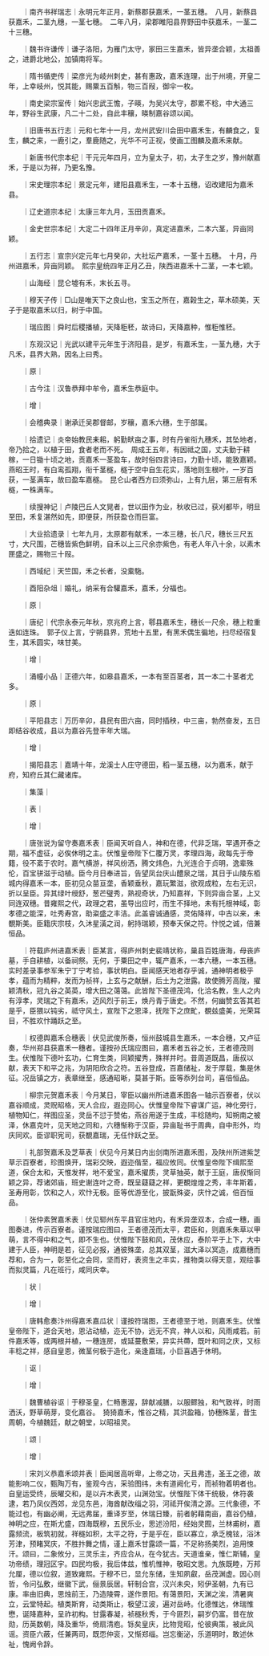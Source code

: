 <!-- { "loadSidebar": true } -->
　　｜南齐书祥瑞志｜永明元年正月，新蔡郡获嘉禾，一茎五穗。　八月，新蔡县获嘉禾，二茎九穗，一茎七穗。　二年八月，梁郡睢阳县界野田中获嘉禾，一茎二十三穗。

　　｜魏书许谦传｜谦子洛阳，为雁门太守，家田三生嘉禾，皆异垄合颖，太祖善之，进爵北地公，加镇南将军。

　　｜隋书循吏传｜梁彦光为岐州刺史，甚有惠政，嘉禾连理，出于州境，开皇二年，上幸岐州，悦其能，赐粟五百斛，物三百叚，御伞一枚。

　　｜南史梁宗室传｜始兴忠武王憺，子暎，为吴兴太守，郡累不稔，中大通三年，野谷生武康，凡二十二处，自此丰穰，暎制嘉谷颂以闻。

　　｜旧唐书五行志｜元和七年十一月，龙州武安川会田中嘉禾生，有麟食之，复生，麟之来，一鹿引之，羣鹿随之，光华不可正视，使画工图麟及嘉禾来献。

　　｜新唐书代宗本纪｜干元元年四月，立为皇太子，初，太子生之岁，豫州献嘉禾，于是以为祥，乃更名豫。

　　｜宋史理宗本纪｜景定元年，建阳县嘉禾生，一本十五穗，诏改建阳为嘉禾县。

　　｜辽史道宗本纪｜太康三年九月，玉田贡嘉禾。

　　｜金史世宗本纪｜大定二十四年正月辛卯，真定进嘉禾，二本六茎，异亩同颖。

　　｜五行志｜宣宗兴定元年七月癸卯，大社坛产嘉禾，一茎十五穗。　十月，丹州进嘉禾，异亩同颖。　熙宗皇统四年正月乙丑，陕西进嘉禾十二茎，一本七颖。

　　｜山海经｜昆仑墟有禾，末长五寻。

　　｜穆天子传｜□山是唯天下之良山也，宝玉之所在，嘉榖生之，草木硕美，天子于是取嘉禾以归，树于中国。

　　｜瑞应图｜舜时后稷播植，天降秬秠，故诗曰，天降嘉种，惟秬惟秠。

　　｜东观汉记｜光武以建平元年生于济阳县，是岁，有嘉禾生，一茎九穗，大于凡禾，县界大熟，因名上曰秀。

　　｜原｜

　　｜古今注｜汉鲁恭拜中牟令，嘉禾生恭庭中。

　　｜增｜

　　｜会稽典录｜谢承迁吴郡督邮，岁穰，嘉禾六穗，生于部属。

　　｜拾遗记｜炎帝始教民耒耜，躬勤畎亩之事，时有丹雀衔九穗禾，其坠地者，帝乃拾之，以植于田，食者老而不死。　周成王五年，有因祗之国，丈夫勤于耕稼，一日锄十顷之地，贡嘉禾一茎盈车，故时俗四言诗曰，力勤十顷，能致嘉颖。　燕昭王时，有白鸾孤翔，衔千茎穟，穟于空中自生花实，落地则生根叶，一岁百获，一茎满车，故曰盈车嘉穟。　昆仑山者西方曰须弥山，上有九层，第三层有禾穟，一株满车。

　　｜续搜神记｜卢陵巴丘人文晃者，世以田作为业，秋收已过，获刈都毕，明旦至田，禾复湛然如先，即便获，所获盈仓而巨富。

　　｜大业拾遗录｜七年九月，太原郡有献禾，一本三穗，长八尺，穗长三尺五寸，大尺围，芒穗皆紫色鲜明，自禾以上三尺余亦紫色，有老人年八十余，以素木匣盛之，赐物三十叚。

　　｜西域纪｜天竺国，禾之长者，没槖駞。

　　｜酉阳杂俎｜婚礼，纳采有合驩嘉禾，嘉禾，分福也。

　　｜原｜

　　｜唐纪｜代宗永泰元年秋，京兆府上言，鄠县嘉禾生，穗长一尺余，穗上粒重迭如连珠。　郭子仪上言，宁朔县界，荒地十五里，有黑禾偶生徧地，扫尽经宿复生，其禾圆实，味甘美。

　　｜增｜

　　｜涌幢小品｜正德六年，如皋县嘉禾，一本有至百茎者，其一本二十茎者尤多。

　　｜原｜

　　｜平阳县志｜万历辛卯，县民有田六亩，同时插秧，中三亩，勃然奋发，五日即结谷收成，县以为嘉谷先登丰年大瑞。

　　｜增｜

　　｜揭阳县志｜嘉靖十年，龙溪士人庄守德田，稻一茎五穗，以为嘉禾，献于府，知府丘其仁藏诸库。

　　｜集藻｜

　　｜表｜

　　｜增｜

　　｜唐张说为留守奏嘉禾表｜臣闻天听自人，神和在德，代非乏瑞，罕遇开泰之期，福不虚征，必俟休明之主。伏惟皇帝陛下仁覆万灵，孝理四海，政每先于帝籍，役不紊于农时。嘉气横游，祥风纷洒，腾文炜色，九光连合于贞明，逸辈殊伦，百宝骈滋于动植。臣今月日奉进旨，告望凤台庆山醴泉之瑞，其日于山陵东栢城内得嘉禾一本，臣初见众苗亘垄，香颖垂秋，嘉玩繁滋，欲观成粒，左右无识，折以呈臣。异其绿叶绶舒，葱芒璧秀，熟视奇状，乃知嘉祥，下则异亩合茎，上又同连双穗。昔雍熙之代，政理之君，虽导出应时，而生不择地，未有托根神域，彰孝德之能深，吐秀寿宫，助粢盛之丰洁。此盖睿诚通感，灵佑降祥，中古以来，未覩斯美。臣籍庆宗枝，久沐星潢之润，躬持瑞颖，预奉天保之符。忭悦之诚，倍兼恒品。

　　｜符载庐州进嘉禾表｜臣某言，得庐州刺史裴靖状称，巢县百姓唐海，母丧庐墓，手自耕植，以备祠祭。无何，于粟田之中，辄产嘉禾，一本六穗，一本五穗。实时差录事参军朱宁丁宁考验，事状明白。臣闻感天地者存乎诚，通神明者极乎孝，蕴而为精粹，发而为祯祥，上玄与之献酬，后土为之泄露。故使腾芳高陇，擢颖清秋，冠九谷之英英，增大田之蔼蔼。此皆陛下圣德茂鸿，化洽名教，生人之内有淳孝，灵瑞之下有嘉禾，迈风烈于前王，焕丹青于唐史。不然，何幽赞玄答其若是乎，臣猥以钝劣，祗守风土，宣陛下之恩泽，抚陛下之庶甿，覩兹盛美，光荣耳目，不胜欢忭踊跃之至。

　　｜权德舆嘉禾合穗表｜伏见武俊所奏，恒州鼓城县生嘉禾，一本合穗，又卢征奏，华州郑县获嘉禾一穗者。谨按孙氏瑞应图曰，嘉禾者五谷之长，王者德茂则生。伏惟陛下德叶玄功，仁育生类，同颖擢秀，殊祥并时。昔周道既昌，唐叔以献，表天下和平之兆，为阴阳欣合之符。五谷登成，百嘉储祉，发于厚载，集是休征。况岳镇之方，表章继至，感通昭晰，莫甚于斯。臣等忝列台司，喜倍恒品。

　　｜柳宗元贺嘉禾表｜今月某日，宰臣以幽州所进嘉禾图各一轴示百寮者，伏以嘉谷顺成，灵贶昭格，天人合应，遐迩同心。伏惟皇帝陛下睿谋广运，神化旁行，植物知仁，祥图应圣，灵岳不愆于赞佑，燕谷用遂于生成，丰稔随均，知朔南之被泽，休嘉克叶，见天地之同和，六穗惭称于汉臣，异亩耻书于周典，自中形外，均庆同欢。臣谬职宪司，获覩嘉瑞，无任忭跃之至。

　　｜礼部贺嘉禾及芝草表｜伏见今月某日内出剑南所进嘉禾图，及陕州所进紫芝草示百寮者，珍图焕开，瑞彩交映，遐迩偕至，福应攸同。伏惟皇帝陛下缉熙至道，保合太和，天惟发祥，地不爱宝，嘉禾擢质，灵草抽英，献于王庭，唐叔惭同颖之异，荐诸郊庙，班史谢连叶之奇，既呈薿薿之祥，更覩煌煌之秀，丰年斯着，圣寿用彰，饮和之人，欢忭无极。臣等优游至化，披翫殊姿，庆忭之诚，倍百恒品。

　　｜张仲素贺嘉禾表｜伏见郓州东平县官庄地内，有禾异垄双本，合成一穗，画图奏进，传示百寮者。谨按瑞应图曰，王者德茂而太平，君臣和，则嘉禾朱草以甲萌，言不得中和之气，即不生也。伏惟陛下鼓和风，茂休应，泰阶平于上下，大中建于人臣，神明是若，征见必报，通彼殊垄，总其双茎，滋大泽以冥造，成嘉穗而荐和，合为一，彰至化之会同，坚而好，表资生之丰实，推物类以得天意，观绘事而拟灵篇，凡在班行，咸同庆幸。

　　｜状｜

　　｜增｜

　　｜唐韩愈奏汴州得嘉禾嘉瓜状｜谨按符瑞图，王者德至于地，则嘉禾生。伏惟皇帝陛下，道合天地，恩沾动植，迩无不协，远无不宾，神人以和，风雨咸若。前件嘉禾等，或两根并植，一穗连房，或延蔓敷荣，异实共蔕，既叶和同之庆，又标丰稔之祥，感自皇恩，微茎何极于造化，亲逢嘉瑞，小巨喜遇于休明。

　　｜讴｜

　　｜增｜

　　｜魏曹植谷讴｜于穆圣皇，仁畅惠渥，辞献减膳，以服鳏独，和气致祥，时雨洒沃，野草萌芽，变化嘉谷。　猗猗嘉禾，惟谷之精，其洪盈箱，协穗殊茎，昔生周朝，今植魏廷，献之朝堂，以昭祖灵。

　　｜颂｜

　　｜增｜

　　｜宋刘义恭嘉禾颂并表｜臣闻居高听卑，上帝之功，天且弗违，圣王之德，故能影响二仪，甄陶万有，鉴观今古，采验图纬，未有道阙化亏，而祯物着明者也。自皇运受终，辰曜交和，是以卉木表灵，山渊効宝。伏惟陛下体干统极，休符袭逮，若乃凤仪西郊，龙见东邑，海酋献改缁之羽，河祗开俟清之源。三代象德，不能过也，有幽必阐，无远弗届，重译岁至，休瑞日臻，前者躬藉南亩，嘉谷仍植，神明之应，在斯尤盛，四海既穆，五民乐业，思述汾阳，经始灵囿，兰林甫树，嘉露频流，板筑初就，祥穟如积，太平之符，于是乎在，臣以寡立，承乏槐铉，浴沐芳津，预睹冥庆，不胜抃舞之情，谨上嘉禾甘露颂一篇，不足称扬美烈，追用悚汗。颂曰，二象攸分，三灵乐主，齐应合从，在今犹古。天道谁亲，惟仁斯辅，皇功帝绩，理冠区宇。四民均极，我后体兹，惟机惟神，敬昭文思。九族既睦，万邦允厘，德以位叙，道致雍熙。于穆不已，显允东储，生知夙叡，岳茂渊虚。因心则哲，令问弘敷，继徽下武，俪景辰居。轩制合宫，汉兴未央，矧伊圣朝，九有已康。率由旧典，思烛前王，乃造陵霄，遂作景阳。有蔼景阳，天渊之涘，清暑爽立，云堂特起。植类斯育，动类斯止，极望江波，遍对岳峙。化德惟达，休瑞惟懋，诞降嘉种，呈祚初构。甘露春凝，祯穟秋秀，于今匪烈，嗣岁仍富。昔在放勋，历英数朝，降及重华，倚扇清庖。铄矣皇庆，比物竞昭，伦彼典策，被此风谣。资臣六蔽，任兼两司，既恧仲衮，又惭郑缁。岂忘衡泌，乐道明时，敢述休祉，愧阙令辞。

